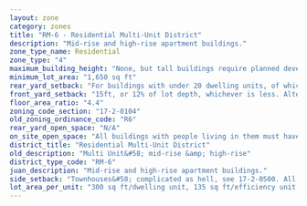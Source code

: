```yaml
---
layout: zone
category: zones
title: "RM-6 - Residential Multi-Unit District"
description: "Mid-rise and high-rise apartment buildings."
zone_type_name: Residential
zone_type: "4"
maximum_building_height: "None, but tall buildings require planned development approval (see Sec. 17-13-0600)."
minimum_lot_area: "1,650 sq ft"
rear_yard_setback: "For buildings with under 20 dwelling units, of which at least 33% are &quot;accessible&quot;&#58; 50 ft or 24% of lot depth, whichever is less. For other buildings&#58; 50 ft or 30% of lot depth, whichever is less."
front_yard_setback: "15ft, or 12% of lot depth, whichever is less. Alternatively, setback can be the average front yard depth of nearest 2 lots."
floor_area_ratio: "4.4"
zoning_code_section: "17-2-0104"
old_zoning_ordinance_code: "R6"
rear_yard_open_space: "N/A"
on_site_open_space: "All buildings with people living in them must have at least 36 sq ft of on-site open space per dwelling unit. (See 17-2-0308)"
district_title: "Residential Multi-Unit District"
old_description: "Multi Unit&#58; mid-rise &amp; high-rise"
district_type_code: "RM-6"
juan_description: "Mid-rise and high-rise apartment buildings."
side_setback: "Townhouses&#58; complicated as hell, see 17-2-0500. All other buildings&#58; none if building abuts the street or alley, or if building covers less than 50% of its lot. If more than 50%, building&#39;s side setbacks must equal 10% of lot width or 10% of building height (whichever is greater), but no setback needs to be wider than 20 ft."
lot_area_per_unit: "300 sq ft/dwelling unit, 135 sq ft/efficiency unit, 135 sq ft/SRO unit"
---
```

